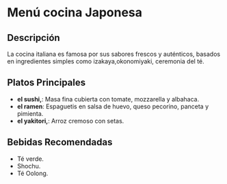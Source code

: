 # Menú cocina Japonesa

## Descripción 
La cocina italiana es famosa por sus sabores frescos y auténticos, basados en ingredientes simples como izakaya,okonomiyaki, ceremonia del té.

## Platos Principales

- **el sushi,**: Masa fina cubierta con tomate, mozzarella y albahaca.
- **el ramen**: Espaguetis en salsa de huevo, queso pecorino, panceta y pimienta.
- **el yakitori,**: Arroz cremoso con setas.

## Bebidas Recomendadas
- Té verde.
- Shochu.
- Té Oolong.

